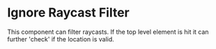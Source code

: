 # Ignore Raycast Filter
This component can filter raycasts. If the top level element is hit it can further 'check' if the location is valid.
